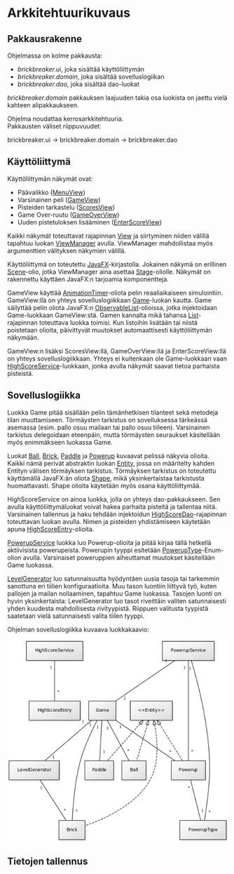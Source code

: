 # Arkkitehtuurikuvaus

## Pakkausrakenne

Ohjelmassa on kolme pakkausta:
- _brickbreaker.ui_, joka sisältää käyttöliittymän
- _brickbreaker.domain_, joka sisältää sovelluslogiikan
- _brickbreaker.dao_, joka sisältää dao-luokat

_brickbreaker.domain_ pakkauksen laajuuden takia osa luokista on jaettu vielä kahteen alipakkaukseen.  

Ohjelma noudattaa kerrosarkkitehtuuria.  
Pakkausten väliset riippuvuudet:

brickbreaker.ui -> brickbreaker.domain -> brickbreaker.dao

## Käyttöliittymä

Käyttöliittymän näkymät ovat:
- Päävalikko ([MenuView](https://github.com/JakeKallioniemi/ot-harjoitustyo/blob/master/BrickBreaker/src/main/java/brickbreaker/ui/MenuView.java))
- Varsinainen peli ([GameView](https://github.com/JakeKallioniemi/ot-harjoitustyo/blob/master/BrickBreaker/src/main/java/brickbreaker/ui/GameView.java))
- Pisteiden tarkastelu ([ScoresView](https://github.com/JakeKallioniemi/ot-harjoitustyo/blob/master/BrickBreaker/src/main/java/brickbreaker/ui/ScoresView.java))
- Game Over-ruutu ([GameOverView](https://github.com/JakeKallioniemi/ot-harjoitustyo/blob/master/BrickBreaker/src/main/java/brickbreaker/ui/GameOverView.java))
- Uuden pistetuloksen lisääminen ([EnterScoreView](https://github.com/JakeKallioniemi/ot-harjoitustyo/blob/master/BrickBreaker/src/main/java/brickbreaker/ui/EnterScoreView.java))

Kaikki näkymät toteuttavat rajapinnan [View](https://github.com/JakeKallioniemi/ot-harjoitustyo/blob/master/BrickBreaker/src/main/java/brickbreaker/ui/View.java) ja siirtyminen niiden välillä tapahtuu luokan [ViewManager](https://github.com/JakeKallioniemi/ot-harjoitustyo/blob/master/BrickBreaker/src/main/java/brickbreaker/ui/ViewManager.java) avulla. ViewManager mahdollistaa myös argumenttien välityksen näkymien välillä.

Käyttöliittymä on toteutettu [JavaFX](https://docs.oracle.com/javase/8/javafx/api/)-kirjastolla. Jokainen näkymä on erillinen [Scene](https://docs.oracle.com/javase/8/javafx/api/javafx/scene/Scene.html)-olio, jotka ViewManager aina asettaa [Stage](https://docs.oracle.com/javase/8/javafx/api/javafx/stage/Stage.html)-oliolle. Näkymät on rakennettu käyttäen JavaFX:n tarjoamia komponentteja.

GameView käyttää [AnimationTimer](https://docs.oracle.com/javase/8/javafx/api/javafx/animation/AnimationTimer.html)-oliota pelin reaaliaikaiseen simulointiin. GameView:llä on yhteys sovelluslogiikkaan [Game](https://github.com/JakeKallioniemi/ot-harjoitustyo/blob/master/BrickBreaker/src/main/java/brickbreaker/domain/Game.java)-luokan kautta. Game säilyttää pelin oliota JavaFX:n [ObservableList](https://docs.oracle.com/javase/8/javafx/api/javafx/collections/ObservableList.html)-olioissa, jotka injektoidaan Game-luokkaan GameView:stä. Gamen kannalta mikä tahansa [List](https://docs.oracle.com/javase/8/docs/api/java/util/List.html)-rajapinnan toteuttava luokka toimisi. Kun listoihin lisätään tai niistä poistetaan olioita, päivittyvät muutokset automaattisesti käyttöliittymän näkymään.

GameView:n lisäksi ScoresView:llä, GameOverView:llä ja EnterScoreView:llä on yhteys sovelluslogiikkaan. Yhteys ei kuitenkaan ole Game-luokkaan vaan [HighScoreService](https://github.com/JakeKallioniemi/ot-harjoitustyo/blob/master/BrickBreaker/src/main/java/brickbreaker/domain/highscore/HighScoreService.java)-luokkaan, jonka avulla näkymät saavat tietoa parhaista pisteistä.

## Sovelluslogiikka

Luokka Game pitää sisällään pelin tämänhetkisen tilanteet sekä metodeja tilan muuttamiseen. Törmäysten tarkistus on sovelluksessa tärkeässä asemassa (esim. pallo osuu mailaan tai pallo osuu tiileen). Varsinainen tarkistus delegoidaan eteenpäin, mutta törmäysten seuraukset käsitellään myös enimmäkseen luokassa Game.

Luokat [Ball](https://github.com/JakeKallioniemi/ot-harjoitustyo/blob/master/BrickBreaker/src/main/java/brickbreaker/domain/Ball.java), [Brick](https://github.com/JakeKallioniemi/ot-harjoitustyo/blob/master/BrickBreaker/src/main/java/brickbreaker/domain/Brick.java), [Paddle](https://github.com/JakeKallioniemi/ot-harjoitustyo/blob/master/BrickBreaker/src/main/java/brickbreaker/domain/Paddle.java) ja [Powerup](https://github.com/JakeKallioniemi/ot-harjoitustyo/blob/master/BrickBreaker/src/main/java/brickbreaker/domain/powerup/Powerup.java) kuvaavat pelissä näkyvia olioita. Kaikki nämä perivät abstraktin luokan [Entity](https://github.com/JakeKallioniemi/ot-harjoitustyo/blob/master/BrickBreaker/src/main/java/brickbreaker/domain/Entity.java), jossa on määritelty kahden Entityn välisen törmäyksen tarkistus. Törmäyksen tarkistus on toteutettu käyttämällä JavaFX:än oliota [Shape](https://docs.oracle.com/javase/8/javafx/api/javafx/scene/shape/Shape.html), mikä yksinkertaistaa tarkistusta huomattavasti. Shape olioita käytetään myös osana käyttöliittymää.

HighScoreService on ainoa luokka, jolla on yhteys dao-pakkaukseen. Sen avulla käyttöliittymäluokat voivat hakea parhaita pisteitä ja tallentaa niitä. Varsinainen tallennus ja haku tehdään injektoidun [HighScoreDao](https://github.com/JakeKallioniemi/ot-harjoitustyo/blob/master/BrickBreaker/src/main/java/brickbreaker/dao/HighScoreDao.java)-rajapinnan toteuttavan luokan avulla. Nimen ja pisteiden yhdistämiseen käytetään apuna [HighScoreEntry](https://github.com/JakeKallioniemi/ot-harjoitustyo/blob/master/BrickBreaker/src/main/java/brickbreaker/domain/highscore/HighScoreEntry.java)-olioita.

[PowerupService](https://github.com/JakeKallioniemi/ot-harjoitustyo/blob/master/BrickBreaker/src/main/java/brickbreaker/domain/powerup/PowerupService.java) luokka luo Powerup-olioita ja pitää kirjaa tällä hetkellä aktiivisista powerupeista. Powerupin tyyppi esitetään [PowerupType](https://github.com/JakeKallioniemi/ot-harjoitustyo/blob/master/BrickBreaker/src/main/java/brickbreaker/domain/powerup/PowerupType.java)-Enum-olion avulla. Varsinaiset poweruppien aiheuttamat muutokset käsitellään Game luokassa.

[LevelGenerator](https://github.com/JakeKallioniemi/ot-harjoitustyo/blob/master/BrickBreaker/src/main/java/brickbreaker/domain/LevelGenerator.java) luo satunnaisuutta hyödyntäen uusia tasoja tai tarkemmin sanottuna eri tiilien konfiguraatioita. Muu tason luontiin liittyvä työ, kuten pallojen ja mailan nollaaminen, tapahtuu Game luokassa. Tasojen luonti on hyvin yksinkertaista: LevelGenerator luo tasot riveittäin valiten satunnaisesti yhden kuudesta mahdollisesta rivityypistä. Riippuen valitusta tyypistä saatetaan vielä satunnaisesti valita tiilen tyyppi.

Ohjelman sovelluslogiikka kuvaava luokkakaavio:

<img src="https://github.com/JakeKallioniemi/ot-harjoitustyo/blob/master/dokumentaatio/kuvat/luokkarakenne.png" width="700">

## Tietojen tallennus
